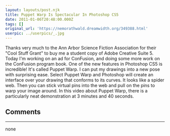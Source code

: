 ```yaml
---
layout: layouts/post.njk
title: Puppet Warp Is Spectacular In Photoshop CS5
date: 2011-01-06T20:48:00.000Z
tags: []
original_url: 'https://nemorathwald.dreamwidth.org/349388.html'
userpic: ../userpics/_.jpg
---
```

Thanks very much to the Ann Arbor Science Fiction Association for their "Cool Stuff Grant" to buy me a student copy of Adobe Creative Suite 5. Today I'm working on an ad for ConFusion, and doing some more work on the ConFusion program book. One of the new features in Photoshop CS5 is incredible! It's called Puppet Warp. I can put my drawings into a new pose with surprising ease. Select Puppet Warp and Photoshop will create an interface over your drawing that conforms to its curves. It looks like a spider web. Then you can stick virtual pins into the web and pull on the pins to warp your image around. In this video about Puppet Warp, there is a particularly neat demonstration at 3 minutes and 40 seconds.

## Comments

---

none
